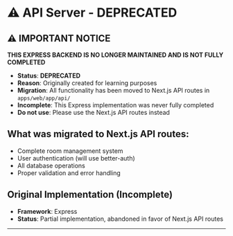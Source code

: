 # ⚠️ API Server - DEPRECATED

## ⚠️ IMPORTANT NOTICE

**THIS EXPRESS BACKEND IS NO LONGER MAINTAINED AND IS NOT FULLY COMPLETED**

- **Status**: **DEPRECATED** 
- **Reason**: Originally created for learning purposes
- **Migration**: All functionality has been moved to Next.js API routes in `apps/web/app/api/`
- **Incomplete**: This Express implementation was never fully completed
- **Do not use**: Please use the Next.js API routes instead

## What was migrated to Next.js API routes:

- Complete room management system
- User authentication (will use better-auth)
- All database operations
- Proper validation and error handling

## Original Implementation (Incomplete)

- **Framework**: Express
- **Status**: Partial implementation, abandoned in favor of Next.js API routes

--- 